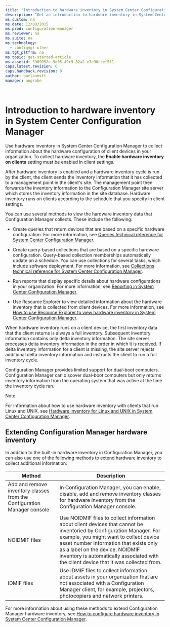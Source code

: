```yaml
---
title: "Introduction to hardware inventory in System Center Configuration Manager"
description: "Get an introduction to hardware inventory in System Center Configuration Manager."
ms.custom: na
ms.date: 12/08/2015
ms.prod: configuration-manager
ms.reviewer: na
ms.suite: na
ms.technology:
  - configmgr-other
ms.tgt_pltfrm: na
ms.topic: get-started-article
ms.assetid: 3969952e-9d05-49c9-82a2-e7e90ccef511
caps.latest.revision: 6
caps.handback.revision: 0
author: barlanmsftmanager: angrobe

---
```

# Introduction to hardware inventory in System Center Configuration Manager
Use hardware inventory in System Center Configuration Manager to collect information about the hardware configuration of client devices in your organization. To collect hardware inventory, the **Enable hardware inventory on clients** setting must be enabled in client settings.  

 After hardware inventory is enabled and a hardware inventory cycle is run by the client, the client sends the inventory information that it has collected to a management point in the client's site. The management point then forwards the inventory information to the Configuration Manager site server which stores the inventory information in the site database. Hardware inventory runs on clients according to the schedule that you specify in client settings.  

 You can use several methods to view the hardware inventory data that Configuration Manager collects. These include the following:  

-   Create queries that return devices that are based on a specific hardware configuration. For more information, see [Queries technical reference for System Center Configuration Manager](../../../../core/servers/manage/queries-technical-reference.md).  

-   Create query-based collections that are based on a specific hardware configuration. Query-based collection memberships automatically update on a schedule. You can use collections for several tasks, which include software deployment. For more information, see [Collections technical reference for System Center Configuration Manager](../../../../core/clients/manage/collections/collections-technical-reference.md).  

-   Run reports that display specific details about hardware configurations in your organization. For more information, see [Reporting in System Center Configuration Manager](../../../../core/servers/manage/reporting.md).  

-   Use Resource Explorer to view detailed information about the hardware inventory that is collected from client devices. For more information, see [How to use Resource Explorer to view hardware inventory in System Center Configuration Manager](../../../../core/clients/manage/inventory/use-resource-explorer-to-view-hardware-inventory.md).  

 When hardware inventory runs on a client device, the first inventory data that the client returns is always a full inventory. Subsequent inventory information contains only delta inventory information. The site server processes delta inventory information in the order in which it is received. If delta inventory information for a client is missing, the site server rejects additional delta inventory information and instructs the client to run a full inventory cycle.  

 Configuration Manager provides limited support for dual-boot computers. Configuration Manager can discover dual-boot computers but only returns inventory information from the operating system that was active at the time the inventory cycle ran.  

> [!NOTE]  
>  For information about how to use hardware inventory with clients that run Linux and UNIX, see [Hardware inventory for Linux and UNIX in System Center Configuration Manager](../../../../core/clients/manage/inventory/hardware-inventory-for-linux-and-unix.md).  

## Extending Configuration Manager hardware inventory  
 In addition to the built-in hardware inventory in Configuration Manager, you can also use one of the following methods to extend hardware inventory to collect additional information:  

|Method|Description|  
|------------|-----------------|  
|Add and remove inventory classes from the Configuration Manager console|In Configuration Manager, you can enable, disable, add and remove inventory classes for hardware inventory from the Configuration Manager console.|  
|NOIDMIF files|Use NOIDMIF files to collect information about client devices that cannot be inventoried by Configuration Manager. For example, you might want to collect device asset number information that exists only as a label on the device. NOIDMIF inventory is automatically associated with the client device that it was collected from.|  
|IDMIF files|Use IDMIF files to collect information about assets in your organization that are not associated with a Configuration Manager client, for example, projectors, photocopiers and network printers.|  

 For more information about using these methods to extend Configuration Manager hardware inventory, see [How to configure hardware inventory in System Center Configuration Manager](../../../../core/clients/manage/inventory/configure-hardware-inventory.md).  
